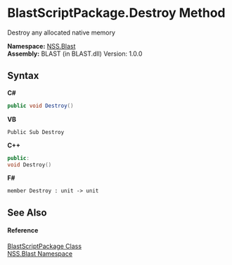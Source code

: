 # BlastScriptPackage.Destroy Method 
 

Destroy any allocated native memory

**Namespace:**&nbsp;<a href="88b55311-4a89-0894-e27a-e157e443c7f7">NSS.Blast</a><br />**Assembly:**&nbsp;BLAST (in BLAST.dll) Version: 1.0.0

## Syntax

**C#**<br />
``` C#
public void Destroy()
```

**VB**<br />
``` VB
Public Sub Destroy
```

**C++**<br />
``` C++
public:
void Destroy()
```

**F#**<br />
``` F#
member Destroy : unit -> unit 

```


## See Also


#### Reference
<a href="334603e0-a0de-2aaa-4007-78f5dcc5dc51">BlastScriptPackage Class</a><br /><a href="88b55311-4a89-0894-e27a-e157e443c7f7">NSS.Blast Namespace</a><br />